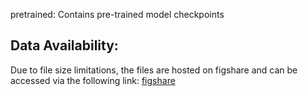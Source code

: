 pretrained: Contains pre-trained model checkpoints

## Data Availability:
Due to file size limitations, the files are hosted on figshare and can be accessed via the following link:
[figshare](https://doi.org/10.6084/m9.figshare.29322500)
